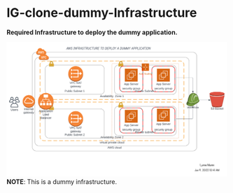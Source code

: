 # IG-clone-dummy-Infrastructure
**Required Infrastructure to deploy the dummy application.**

![Infrastructure SVG](dummy.svg)
**NOTE**: This is a dummy infrastructure.
